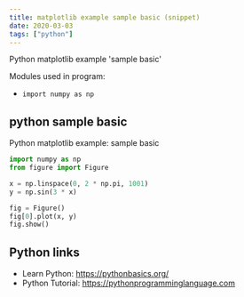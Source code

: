 ```yaml
---
title: matplotlib example sample basic (snippet)
date: 2020-03-03
tags: ["python"]
---
```

Python matplotlib example 'sample basic'


Modules used in program: 
* `import numpy as np`

## python sample basic

Python matplotlib example: sample basic

```python
import numpy as np
from figure import Figure

x = np.linspace(0, 2 * np.pi, 1001)
y = np.sin(3 * x)

fig = Figure()
fig[0].plot(x, y)
fig.show()


```

## Python links

- Learn Python: https://pythonbasics.org/
- Python Tutorial: https://pythonprogramminglanguage.com

